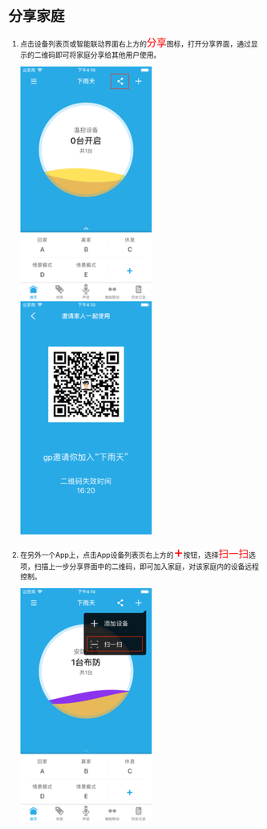 # 分享家庭

1. 点击设备列表页或智能联动界面右上方的<font style='color:#ff0000;font-size:20px'>分享</font>图标，打开分享界面，通过显示的二维码即可将家庭分享给其他用户使用。

	<img src="../images/home/家庭1.png" width = "262" height = "465">
	
	<img src="../images/home/家庭2.png" width = "262" height = "465">

2. 在另外一个App上，点击App设备列表页右上方的<font style='color:#ff0000;font-size:30px'>+</font>按钮，选择<font style='color:#ff0000;font-size:20px'>扫一扫</font>选项，扫描上一步分享界面中的二维码，即可加入家庭，对该家庭内的设备远程控制。

	<img src="../images/home/家庭3.png" width = "262" height = "465">